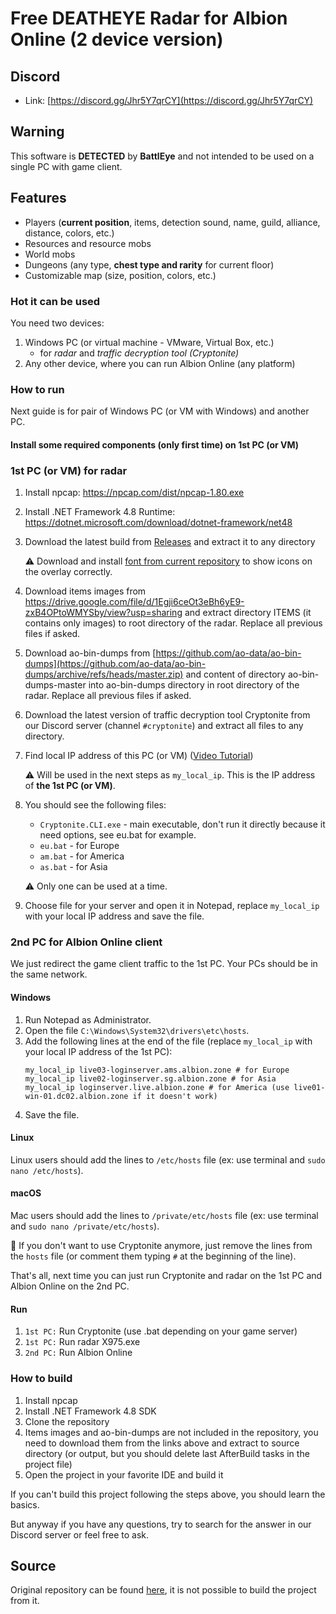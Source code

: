 # Free DEATHEYE Radar for Albion Online (2 device version)

## Discord

- Link: [https://discord.gg/Jhr5Y7qrCY](https://discord.gg/Jhr5Y7qrCY)

## Warning

This software is **DETECTED** by **BattlEye** and not intended to be used on a single PC with game client.

## Features
- Players (**current position**, items, detection sound, name, guild, alliance, distance, colors, etc.)
- Resources and resource mobs
- World mobs
- Dungeons (any type, **chest type and rarity** for current floor)
- Customizable map (size, position, colors, etc.)

### Hot it can be used

You need two devices:

1. Windows PC (or virtual machine - VMware, Virtual Box, etc.)
    - for _radar_ and _traffic decryption tool (Cryptonite)_
2. Any other device, where you can run Albion Online (any platform)

### How to run

Next guide is for pair of Windows PC (or VM with Windows) and another PC.

#### Install some required components (only first time) on 1st PC (or VM)

### 1st PC (or VM) for radar

1. Install npcap: https://npcap.com/dist/npcap-1.80.exe
2. Install .NET Framework 4.8 Runtime: https://dotnet.microsoft.com/download/dotnet-framework/net48
3. Download the latest build from [Releases](https://github.com/pxlbit228/albion-radar-deatheye-2pc/releases) and extract it to any directory

   ⚠️ Download and install [font from current repository](https://github.com/pxlbit228/albion-radar-deatheye-2pc/raw/refs/heads/master/Design/Font/DEATHEYE.ttf) to show icons on the overlay correctly.
4. Download items images from https://drive.google.com/file/d/1Egji6ceOt3eBh6yE9-zxB4OPtoWMYSby/view?usp=sharing and
   extract directory ITEMS (it contains only images) to root directory of the radar.
   Replace all previous files if asked.
5. Download ao-bin-dumps
   from [https://github.com/ao-data/ao-bin-dumps](https://github.com/ao-data/ao-bin-dumps/archive/refs/heads/master.zip)
   and content of directory ao-bin-dumps-master into ao-bin-dumps directory in root directory of the radar.
   Replace all previous files if asked.
6. Download the latest version of traffic decryption tool Cryptonite from our Discord server (channel `#cryptonite`) and
   extract all files to any directory.
7. Find local IP address of this PC (or VM) ([Video Tutorial](https://youtu.be/goTdaCFog3U))
   
   ⚠️ Will be used in the next steps as `my_local_ip`. This is the IP address of **the 1st PC (or VM)**.
8. You should see the following files:
    - `Cryptonite.CLI.exe` - main executable, don't run it directly because it need options, see eu.bat for example.
    - `eu.bat` - for Europe
    - `am.bat` - for America
    - `as.bat` - for Asia
    
   ⚠️ Only one can be used at a time.
9. Choose file for your server and open it in Notepad, replace `my_local_ip` with your local IP address and save the
   file.

### 2nd PC for Albion Online client

We just redirect the game client traffic to the 1st PC.
Your PCs should be in the same network.

#### Windows

1. Run Notepad as Administrator.
2. Open the file `C:\Windows\System32\drivers\etc\hosts`.
3. Add the following lines at the end of the file (replace `my_local_ip` with your local IP address of the 1st PC):
   ```
   my_local_ip live03-loginserver.ams.albion.zone # for Europe
   my_local_ip live02-loginserver.sg.albion.zone # for Asia
   my_local_ip loginserver.live.albion.zone # for America (use live01-win-01.dc02.albion.zone if it doesn't work)
   ```
4. Save the file.

#### Linux

Linux users should add the lines to `/etc/hosts` file (ex: use terminal and `sudo nano /etc/hosts`).

#### macOS

Mac users should add the lines to `/private/etc/hosts` file (ex: use terminal and `sudo nano /private/etc/hosts`).

📌 If you don't want to use Cryptonite anymore, just remove the lines from the `hosts` file (or comment them
typing `#` at the beginning of the line).

That's all, next time you can just run Cryptonite and radar on the 1st PC and Albion Online on the 2nd PC.

#### Run

1. `1st PC:` Run Cryptonite (use .bat depending on your game server)
2. `1st PC:` Run radar X975.exe
3. `2nd PC:` Run Albion Online

### How to build

1. Install npcap
2. Install .NET Framework 4.8 SDK
3. Clone the repository
4. Items images and ao-bin-dumps are not included in the repository,
   you need to download them from the links above and extract to source directory
   (or output, but you should delete last AfterBuild tasks in the project file)
5. Open the project in your favorite IDE and build it

If you can't build this project following the steps above, you should learn the basics.

But anyway if you have any questions, try to search for the answer in our Discord server or feel free to ask.

## Source

Original repository can be found [here](https://github.com/W4RPWISH/AlbionRadar-DEATHEYE_2pc), it is not possible to
build the project from it.